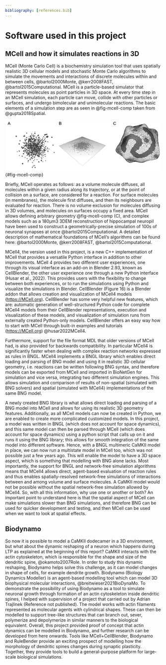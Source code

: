 ```yaml
---
bibliography: [references.bib]
---
```


# Software used in this project
## MCell and how it simulates reactions in 3D
MCell (Monte Carlo Cell) is a biochemistry simulation tool that uses spatially realistic 3D cellular models and stochastic Monte Carlo algorithms to simulate the movements and interactions of discrete molecules within and between cells, @bartol2000Monte, @kerr2008FAST, @bartol2015Computational. MCell is a particle-based simulator that represents molecules as point particles in 3D space. At every time step in an MCell simulation, each particle can move, collide with other particles or surfaces, and undergo bimolecular and unimolecular reactions. The basic elements of a simulation step are as seen in @fig-mcell-comp taken from @gupta2018Spatial.

![MCell Components. (A) Volume Molecules diffusing in free space. (B) Mesh Object defined by a Plane with Surface Molecules diffusing on it. (C) Mesh Object defined by a complex closed mesh with multiple defined Surface  Regions, in which Surface Molecules have different diffusion constants, as defined by corresponding Surface Classes.](background_figures/mcell_comp.png){#fig-mcell-comp}

Briefly, MCell operates as follows: as a volume molecule diffuses, all molecules within a given radius along its trajectory, or at the point of collision on a surface, are considered for a reaction. For surface molecules (in membranes), the molecule first diffuses, and then its neighbours are evaluated for reaction. There is no volume exclusion for molecules diffusing in 3D volumes, and molecules on surfaces occupy a  fixed area. MCell allows defining arbitrary geometry @fig-mcell-comp (C), and complex models such as a 180μm3 3DEM reconstruction of hippocampal neuropil have been used to construct a geometrically-precise simulation of 100s of neuronal synapses at once @bartol2015Computational. A detailed description of mathematical foundations of MCell’s algorithms can be found here: @bartol2000Monte, @kerr2008FAST, @bartol2015Computational.

MCell4, the version used in this project, is a new C++ implementation of MCell that provides a versatile Python interface in addition to other improvements. MCell 4 provides two different user experiences, one through its visual interface as an add-on in Blender 2.93, known as CellBlender, the other user experience one through a new Python interface (Husar et al., 2022). This provides users with the flexibility to change between both experiences, or to run the simulations using Python and visualize the simulations in Blender. CellBlender (Figure 16) is a Blender addon that allows creation and visualization of MCell4 models (https://MCell.org). CellBlender has some very helpful new features, which are: automatic generation of well-structured Python code for complete MCell4 models from their CellBlender representations, execution and visualization of these models, and visualization of simulation runs from externally created Python-only models. CellBlender offers an easy way how to start with MCell through built-in examples and tutorials (https://MCell.org) @husar2022MCell4. 

Furthermore, support for the file format MDL that older versions of MCell had, is also provided for backwards compatibility. In particular MCell4 is significantly faster when dealing with complex reaction networks expressed as rules in BNGL. MCell4 implements a BNGL library which enables direct loading and parsing of  BNG model and using it in realistic 3D cellular geometry, i.e. reactions can be written following BNG syntax, and therefore models can be exported from MCell and imported in BioNetGen for simulation and vice versa, integrating two different simulation engines. This allows simulation and comparison of results of non-spatial (simulated with BNG solvers) and spatial (simulated with MCell4) implementations of the same BNG model. 

A newly created BNG library is what allows direct loading and parsing of a BNG model into MCell and allows for using its realistic 3D geometry features. Additionally, as all MCell models can now be created in Python,  we are enabled to create more complicated customized models. In this project, a model was written in BNGL (which does not account for space dynamics), and this same model can then be parsed through MCell  (which does account for space dynamics) using a python script that calls up on it and runs it using the BNG library; this allows for smooth integration of the same model into different software. Hence, with a BNGL multimeric CaMKII model in place, we can now run a multistate model in MCell too, which was not possible just a few years ago. This will enable the model to have a 3D space aspect, which is something that modelling with BNG alone lacks. Most importantly, the support for BNGL and network-free simulation algorithms means that MCell4 allows direct, agent-based evaluation of reaction rules and thus enables spatially-resolved network-free simulations of interactions between and among volume and surface molecules. A CaMKII model would not be possible without the spatial network-free simulation allowed by MCell4. So, with all this information, why use one or another or both? An important point to understand here is that the spatial aspect of MCell can make  simulations slower than BNG simulations, and therefore BNG can be used for quicker development and testing, and then MCell can be used when we want to look at spatial effects. 

## Biodynamo

So now it is possible to model a CaMKII dodecamer in a 3D environment, but what about the dynamic reshaping of a neuron which happens during LTP as explained at the beginning of this report? CaMKII interacts with the actin cytoskeleton, which is responsible for the shape and size of the dendritic spine, @okamoto2007Role. In order to study this dynamic reshaping, Biodynamo helps solve this  challenge, as it can model changes in shape of cells, for example dendrite growth. Biodynamo (Biology Dynamics Modeller) is an agent-based modelling tool which can model 3D biophysical molecular interactions, @breitwieser2021BioDynaMo. To demonstrate the possibility of using Biodynamo as a tool to simulate neuronal growth through formation of an actin cytoskeleton inside dendritic spines, I helped with supervision of a project that carried out by Adrian Trajlinek (Reference not published). The model works with actin filaments represented as molecular agents with cylindrical shapes. These can then be modelled to support tree-like structures that can branch out, sever, polymerize and depolymerize in similar manners to the biological equivalent. Overall, this project provided proof of concept that actin dynamics can be modelled in Biodynamo, and further research can be developed from here onwards. Tools like MCell+CellBlender, Biodynamo and RuleBender provide an exciting prospect of modelling how the morphology of dendritic spines changes during synaptic plasticity. Together, they provide tools to build a general-purpose platform for large-scale biological simulations.

